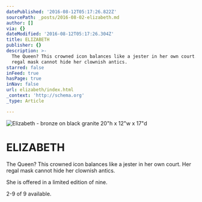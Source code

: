 ```yaml
---
datePublished: '2016-08-12T05:17:26.822Z'
sourcePath: _posts/2016-08-02-elizabeth.md
author: []
via: {}
dateModified: '2016-08-12T05:17:26.304Z'
title: ELIZABETH
publisher: {}
description: >-
  The Queen? This crowned icon balances like a jester in her own court. Her
  regal mask cannot hide her clownish antics.
starred: false
inFeed: true
hasPage: true
inNav: false
url: elizabeth/index.html
_context: 'http://schema.org'
_type: Article

---
```

![Elizabeth - bronze on black granite                                                                       20"h x 12"w x 17"d](https://s3-us-west-2.amazonaws.com/the-grid-img/p/cd9865ccb2553bfde1689ea27eeb8d23f655d7bc.jpg)

# **ELIZABETH**

The Queen? This crowned icon balances like a jester in her own court. Her regal mask cannot hide her clownish antics.

She is offered in a limited edition of nine.

2-9 of 9 available.